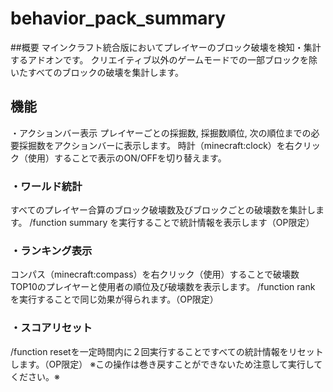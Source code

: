 # behavior_pack_summary
##概要
マインクラフト統合版においてプレイヤーのブロック破壊を検知・集計するアドオンです。
クリエイティブ以外のゲームモードでの一部ブロックを除いたすべてのブロックの破壊を集計します。

## 機能
・アクションバー表示
プレイヤーごとの採掘数, 採掘数順位, 次の順位までの必要採掘数をアクションバーに表示します。
時計（minecraft:clock）を右クリック（使用）することで表示のON/OFFを切り替えます。

### ・ワールド統計
すべてのプレイヤー合算のブロック破壊数及びブロックごとの破壊数を集計します。
/function summary を実行することで統計情報を表示します（OP限定）

### ・ランキング表示
コンパス（minecraft:compass）を右クリック（使用）することで破壊数TOP10のプレイヤーと使用者の順位及び破壊数を表示します。
/function rank を実行することで同じ効果が得られます。（OP限定）

### ・スコアリセット
/function resetを一定時間内に２回実行することですべての統計情報をリセットします。（OP限定）
※この操作は巻き戻すことができないため注意して実行してください。※
